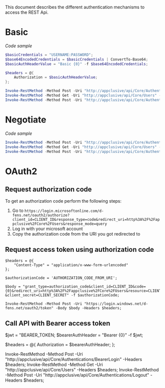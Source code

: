 This document describes the different authentication mechanisms to access the REST Api.


# Basic

*Code sample*

```powershell
$basicCredentials = "USERNAME:PASSWORD";
$base64EncodedCredentials = $basicCredentials | ConvertTo-Base64;
$basicAuthHeaderValue = "Basic {0}" -f $base64EncodedCredentials;

$headers = @{
	Authorization = $basicAuthHeaderValue;
};

Invoke-RestMethod -Method Post -Uri "http://appclusive/api/Core/Authentications/BasicLogin" -Headers $headers;
Invoke-RestMethod -Method Get -Uri "http://appclusive/api/Core/Users" -Headers $headers;
Invoke-RestMethod -Method Post -Uri "http://appclusive/api/Core/Authentications/Logout" -Headers $headers;
```

# Negotiate

*Code sample*

```powershell
Invoke-RestMethod -Method Post -Uri "http://appclusive/api/Core/Authentications/NegotiateLogin" -UseDefaultCredentials;
Invoke-RestMethod -Method Get -Uri "http://appclusive/api/Core/Users" -UseDefaultCredentials;
Invoke-RestMethod -Method Post -Uri "http://appclusive/api/Core/Authentications/Logout" -UseDefaultCredentials;
```

# OAuth2

## Request authorization code

To get an authorization code perform the following steps:

1. Go to `https://login.microsoftonline.com/d-fens.net/oauth2/authorize?client_id=CLIENT_ID&response_type=code&redirect_uri=http%3A%2F%2Fappclusive%2FCore%2FUsers&response_mode=query`
2. Log in with your microsoft account
3. Copy the authorization code from the URI you got redirected to


## Request access token using authorization code

```
$headers = @{
	"Content-Type" = "application/x-www-form-urlencoded"
};

$authorizationCode = 'AUTHORIZATION_CODE_FROM_URI';

$body = "grant_type=authorization_code&client_id=CLIENT_ID&code={0}&redirect_uri=http%3A%2F%2Fappclusive%2FCore%2FUsers&resource=CLIENT_ID
&client_secret=CLIENT_SECRET" -f $authorizationCode;

Invoke-RestMethod -Method Post -Uri "https://login.windows.net/d-fens.net/oauth2/token" -Body $body -Headers $headers;
```

## Call API with Bearer access token

$jwt = "BEARER_TOKEN;
$bearerAuthHeader = "Bearer {0}" -f $jwt;

$headers = @{
	Authorization = $bearerAuthHeader;
};

Invoke-RestMethod -Method Post -Uri "http://appclusive/api/Core/Authentications/BearerLogin" -Headers $headers;
Invoke-RestMethod -Method Get -Uri "http://appclusive/api/Core/Users" -Headers $headers;
Invoke-RestMethod -Method Post -Uri "http://appclusive/api/Core/Authentications/Logout" -Headers $headers;
